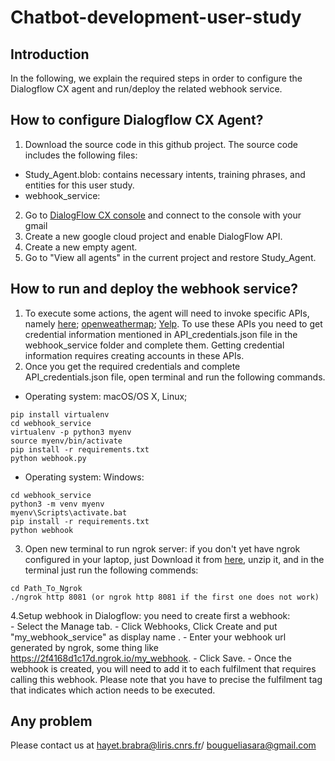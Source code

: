 # Chatbot-development-user-study
## Introduction 
In the following, we explain the required steps in order to configure the Dialogflow CX agent and run/deploy the related webhook service. 

## How to configure Dialogflow CX Agent? 
1. Download the source code in this github project. The source code includes the following files:
 - Study_Agent.blob: contains necessary intents, training phrases, and entities for this user study.
 - webhook_service: 
2. Go to [DialogFlow CX console](https://dialogflow.cloud.google.com/cx/projects) and connect to the console with your gmail
3.  Create a new google cloud project and enable DialogFlow API.
4.   Create a new empty agent.
5.   Go to "View all agents" in the current project and restore Study_Agent.

## How to run and deploy the webhook service? 
1. To execute some actions, the agent will need to invoke specific APIs, namely [here](https://developer.here.com/); [openweathermap](https://openweathermap.org/api); [Yelp](https://www.yelp.com/developers/documentation/v3). To use these APIs you need to get credential information mentioned in API_credentials.json file in the webhook_service folder and complete them. Getting credential information requires creating accounts in these APIs.
2. Once you get the required credentials and complete API_credentials.json file, open terminal and run the following commands.
 - Operating system: macOS/OS X, Linux; 
```
pip install virtualenv
cd webhook_service
virtualenv -p python3 myenv
source myenv/bin/activate
pip install -r requirements.txt
python webhook.py
```

- Operating system: Windows:

```
cd webhook_service
python3 -m venv myenv
myenv\Scripts\activate.bat
pip install -r requirements.txt
python webhook

```

3.  Open new terminal to run ngrok server: if you don't yet have ngrok configured in your laptop, just Download it from [here](https://ngrok.com/download), unzip it, and in the terminal just run the following commends:

```
cd Path_To_Ngrok
./ngrok http 8081 (or ngrok http 8081 if the first one does not work)

```
4.Setup webhook in Dialogflow: you need to create first a webhook: <br>
    - Select the Manage tab.
    - Click Webhooks, Click Create and put "my_webhook_service" as display name .
    - Enter your webhook url generated by ngrok, some thing like https://2f4168d1c17d.ngrok.io/my_webhook.
    - Click Save.
    - Once the webhook is created, you will need to add it to each fulfilment that requires calling this webhook. Please note that you have to precise the fulfilment tag that indicates which action needs to be executed.

## Any problem
Please contact us at hayet.brabra@liris.cnrs.fr/ bougueliasara@gmail.com



